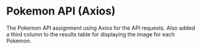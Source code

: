 # Pokemon API (Axios)

The Pokemon API assignment using Axios for the API requests. Also added a third column to the results table for displaying the image for each Pokemon.
